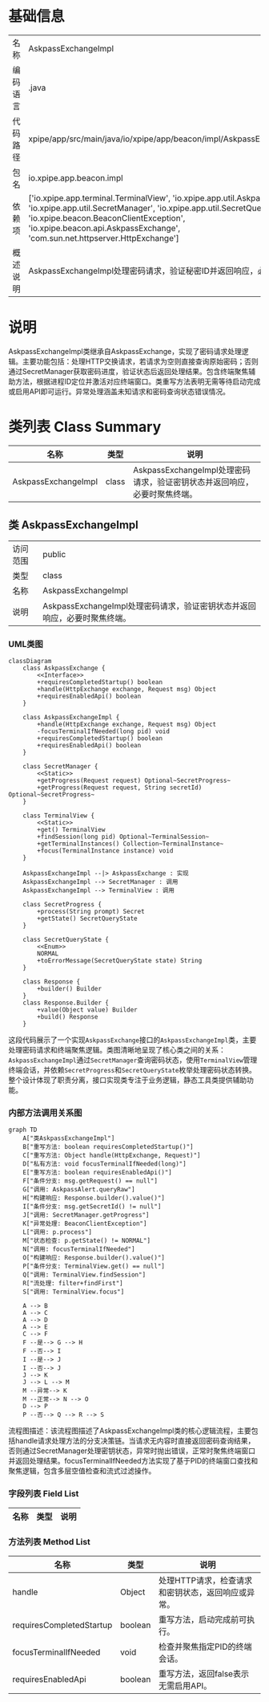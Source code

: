 # 基础信息

|      |      |
|------|------|
| 名称 | AskpassExchangeImpl |
| 编码语言 | .java |
| 代码路径 | xpipe/app/src/main/java/io/xpipe/app/beacon/impl/AskpassExchangeImpl.java |
| 包名 | io.xpipe.app.beacon.impl |
| 依赖项 | ['io.xpipe.app.terminal.TerminalView', 'io.xpipe.app.util.AskpassAlert', 'io.xpipe.app.util.SecretManager', 'io.xpipe.app.util.SecretQueryState', 'io.xpipe.beacon.BeaconClientException', 'io.xpipe.beacon.api.AskpassExchange', 'com.sun.net.httpserver.HttpExchange'] |
| 概述说明 | AskpassExchangeImpl处理密码请求，验证秘密ID并返回响应，必要时聚焦终端。 |

# 说明

AskpassExchangeImpl类继承自AskpassExchange，实现了密码请求处理逻辑。主要功能包括：处理HTTP交换请求，若请求为空则直接查询原始密码；否则通过SecretManager获取密码进度，验证状态后返回处理结果。包含终端聚焦辅助方法，根据进程ID定位并激活对应终端窗口。类重写方法表明无需等待启动完成或启用API即可运行。异常处理涵盖未知请求和密码查询状态错误情况。

# 类列表 Class Summary

| 名称   | 类型  | 说明 |
|-------|------|-------------|
| AskpassExchangeImpl | class | AskpassExchangeImpl处理密码请求，验证密钥状态并返回响应，必要时聚焦终端。 |



## 类 AskpassExchangeImpl

|      |      |
|------|------|
| 访问范围 | public |
| 类型 | class |
| 名称 | AskpassExchangeImpl |
| 说明 | AskpassExchangeImpl处理密码请求，验证密钥状态并返回响应，必要时聚焦终端。 |


### UML类图

```mermaid
classDiagram
    class AskpassExchange {
        <<Interface>>
        +requiresCompletedStartup() boolean
        +handle(HttpExchange exchange, Request msg) Object
        +requiresEnabledApi() boolean
    }

    class AskpassExchangeImpl {
        +handle(HttpExchange exchange, Request msg) Object
        -focusTerminalIfNeeded(long pid) void
        +requiresCompletedStartup() boolean
        +requiresEnabledApi() boolean
    }

    class SecretManager {
        <<Static>>
        +getProgress(Request request) Optional~SecretProgress~
        +getProgress(Request request, String secretId) Optional~SecretProgress~
    }

    class TerminalView {
        <<Static>>
        +get() TerminalView
        +findSession(long pid) Optional~TerminalSession~
        +getTerminalInstances() Collection~TerminalInstance~
        +focus(TerminalInstance instance) void
    }

    AskpassExchangeImpl --|> AskpassExchange : 实现
    AskpassExchangeImpl --> SecretManager : 调用
    AskpassExchangeImpl --> TerminalView : 调用

    class SecretProgress {
        +process(String prompt) Secret
        +getState() SecretQueryState
    }

    class SecretQueryState {
        <<Enum>>
        NORMAL
        +toErrorMessage(SecretQueryState state) String
    }

    class Response {
        +builder() Builder
    }
    class Response.Builder {
        +value(Object value) Builder
        +build() Response
    }
```

这段代码展示了一个实现`AskpassExchange`接口的`AskpassExchangeImpl`类，主要处理密码请求和终端聚焦逻辑。类图清晰地呈现了核心类之间的关系：`AskpassExchangeImpl`通过`SecretManager`查询密码状态，使用`TerminalView`管理终端会话，并依赖`SecretProgress`和`SecretQueryState`枚举处理密码状态转换。整个设计体现了职责分离，接口实现类专注于业务逻辑，静态工具类提供辅助功能。


### 内部方法调用关系图

```mermaid
graph TD
    A["类AskpassExchangeImpl"]
    B["重写方法: boolean requiresCompletedStartup()"]
    C["重写方法: Object handle(HttpExchange, Request)"]
    D["私有方法: void focusTerminalIfNeeded(long)"]
    E["重写方法: boolean requiresEnabledApi()"]
    F["条件分支: msg.getRequest() == null"]
    G["调用: AskpassAlert.queryRaw"]
    H["构建响应: Response.builder().value()"]
    I["条件分支: msg.getSecretId() != null"]
    J["调用: SecretManager.getProgress"]
    K["异常处理: BeaconClientException"]
    L["调用: p.process"]
    M["状态检查: p.getState() != NORMAL"]
    N["调用: focusTerminalIfNeeded"]
    O["构建响应: Response.builder().value()"]
    P["条件分支: TerminalView.get() == null"]
    Q["调用: TerminalView.findSession"]
    R["流处理: filter+findFirst"]
    S["调用: TerminalView.focus"]

    A --> B
    A --> C
    A --> D
    A --> E
    C --> F
    F --是--> G --> H
    F --否--> I
    I --是--> J
    I --否--> J
    J --> K
    J --> L --> M
    M --异常--> K
    M --正常--> N --> O
    D --> P
    P --否--> Q --> R --> S
```

流程图描述：该流程图描述了AskpassExchangeImpl类的核心逻辑流程，主要包括handle请求处理方法的分支决策链。当请求无内容时直接返回密码查询结果，否则通过SecretManager处理密钥状态，异常时抛出错误，正常时聚焦终端窗口并返回处理结果。focusTerminalIfNeeded方法实现了基于PID的终端窗口查找和聚焦逻辑，包含多层空值检查和流式过滤操作。

### 字段列表 Field List

| 名称  | 类型  | 说明 |
|-------|-------|------|

### 方法列表 Method List

| 名称  | 类型  | 说明 |
|-------|-------|------|
| handle | Object | 处理HTTP请求，检查请求和密钥状态，返回响应或异常。 |
| requiresCompletedStartup | boolean | 重写方法，启动完成前可执行。 |
| focusTerminalIfNeeded | void | 检查并聚焦指定PID的终端会话。 |
| requiresEnabledApi | boolean | 重写方法，返回false表示无需启用API。 |




